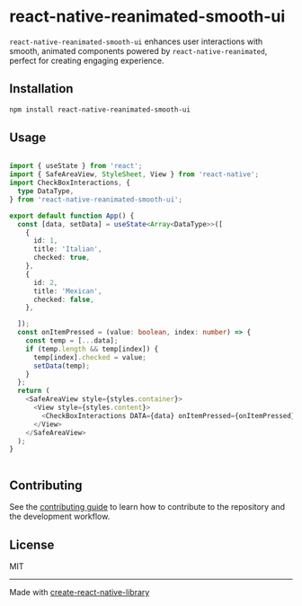 # react-native-reanimated-smooth-ui

`react-native-reanimated-smooth-ui` enhances user interactions with smooth, animated components powered by `react-native-reanimated`, perfect for creating engaging experience.

## Installation

```sh
npm install react-native-reanimated-smooth-ui
```

## Usage


```ts

import { useState } from 'react';
import { SafeAreaView, StyleSheet, View } from 'react-native';
import CheckBoxInteractions, {
  type DataType,
} from 'react-native-reanimated-smooth-ui';

export default function App() {
  const [data, setData] = useState<Array<DataType>>([
    {
      id: 1,
      title: 'Italian',
      checked: true,
    },
    {
      id: 2,
      title: 'Mexican',
      checked: false,
    },

  ]);
  const onItemPressed = (value: boolean, index: number) => {
    const temp = [...data];
    if (temp.length && temp[index]) {
      temp[index].checked = value;
      setData(temp);
    }
  };
  return (
    <SafeAreaView style={styles.container}>
      <View style={styles.content}>
        <CheckBoxInteractions DATA={data} onItemPressed={onItemPressed} />
      </View>
    </SafeAreaView>
  );
}



```


## Contributing

See the [contributing guide](CONTRIBUTING.md) to learn how to contribute to the repository and the development workflow.

## License

MIT

---

Made with [create-react-native-library](https://github.com/callstack/react-native-builder-bob)
